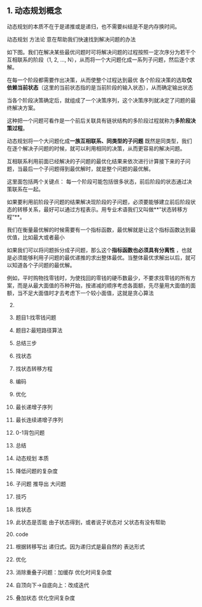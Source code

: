 ## 1. 动态规划概念





动态规划的本质不在于是递推或是递归，也不需要纠结是不是内存换时间。

动态规划 方法论 意在帮助我们快速找到解决问题的办法





如下图。我们在解决某些最优问题时可将解决问题的过程按照一定次序分为若干个互相联系的阶段（1, 2, ..., N），从而将一个大问题化成一系列子问题，然后逐个求解。


在每一个阶段都需要作出决策，从而使整个过程达到最优
各个阶段决策的选取**仅依赖当前状态**（这里的当前状态指的是当前阶段的输入状态），从而确定输出状态

当各个阶段决策确定后，就组成了一个决策序列，这个决策序列就决定了问题的最终解决方案。

这种把一个问题可看作是一个前后关联具有链状结构的多阶段过程就称为**多阶段决策过程**。

动态规划将一个大问题化成**一族互相联系、同类型的子问题**
既然是同类型，我们在逐个解决子问题的时候，就可以利用相同的决策，从而更容易的解决问题。

互相联系利用前面已经解决的子问题的最优化结果来依次进行计算接下来的子问题，当最后一个子问题得到最优解时，就是整个问题的最优解。

这里面包括两个关键点：
每一个阶段可能包括很多状态，前后阶段的状态通过决策联系在一起。

如果要利用前阶段子问题的结果解决现阶段的子问题，必须要能够建立前后阶段状态的转移关系，最好可以通过方程表示。用专业术语我们又叫做**”状态转移方程“**。

我们在衡量最优解的时候需要有一个指标函数，最优解就是让这个指标函数达到最优值，比如最大或者最小

如果我们可以将问题拆分成子问题，那么这个**指标函数也必须具有分离性**
，也就是必须能够利用子问题的最优递推的求出整体最优。当整体最优求解出以后，就可以知道各个子问题的最优解。



例如，平时购物找零钱时，为使找回的零钱的硬币数最少，不要求找零钱的所有方案，而是从最大面值的币种开始，按递减的顺序考虑各面额，先尽量用大面值的面额，当不足大面值时才去考虑下一个较小面值，这就是贪心算法


2. 

3. 题目1:找零钱问题

4. 题目2:最短路径算法

5. 总结三步

6. 找状态

7. 找状态转移方程

8. 编码

9. 优化

10. 最长递增子序列

11. 最长连续递增子序列

12. 0-1背包问题

13. 总结

14. 动态规划 本质

15. 降低问题的复杂度

16. 子问题 推导出 大问题

17. 技巧

18. 找状态

19. 此状态是否能 由子状态得到，或者说子状态对 父状态有没有帮助

20. code

21. 根据转移写出 递归式。因为递归式是最自然的 表达形式

22. 优化

23. 消除重叠子问题：加缓存 优化时间复杂度

24. 自顶向下->自底向上：改成迭代

25. 叠加状态 优化空间复杂度